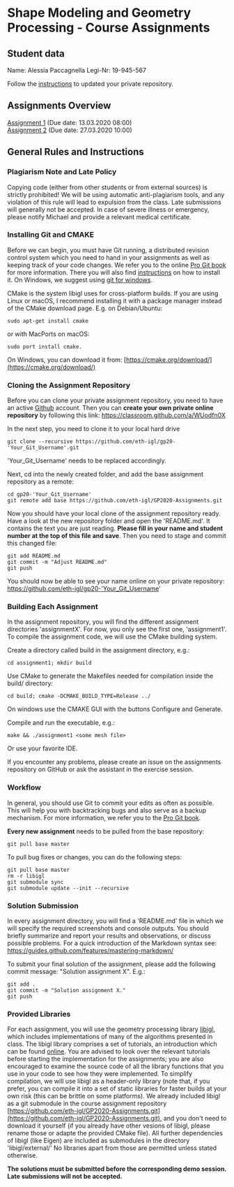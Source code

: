 # Shape Modeling and Geometry Processing - Course Assignments

## Student data

Name: Alessia Paccagnella
Legi-Nr: 19-945-567

Follow the [instructions](#workflow) to updated your private repository.

## Assignments Overview

[Assignment 1](assignment1) (Due date: 13.03.2020 08:00) <br>
[Assignment 2](assignment2) (Due date: 27.03.2020 10:00) 


## General Rules and Instructions

### Plagiarism Note and Late Policy
Copying code (either from other students or from external sources) is strictly prohibited! We will be using automatic anti-plagiarism tools, and any violation of this rule will lead to expulsion from the class. Late submissions will generally not be accepted. In case of severe illness or emergency, please notify Michael and provide a relevant medical certificate.



### Installing Git and CMAKE
Before we can begin, you must have Git running, a distributed revision control system which you need to hand in your assignments as well as keeping track of your code changes. We refer you to the online [Pro Git book](https://git-scm.com/book/en/v2) for more information. There you will also find [instructions](https://git-scm.com/book/en/v2/Getting-Started-Installing-Git]) on how to install it. On Windows, we suggest using [git for windows](https://git-for-windows.github.io/).

CMake is the system libigl uses for cross-platform builds. If you are using Linux or macOS, I recommend installing it with a package manager instead of the CMake download page. E.g. on Debian/Ubuntu:
```
sudo apt-get install cmake
```
or with MacPorts on macOS:
```
sudo port install cmake.
```
On Windows, you can download it from:
[https://cmake.org/download/](https://cmake.org/download/)

### Cloning the Assignment Repository
Before you can clone your private assignment repository, you need to have an active [Github](https://github.com/) account. Then you can **create your own private online repository** by following this link: https://classroom.github.com/a/WUodfn0X

In the next step, you need to clone it to your local hard drive
```
git clone --recursive https://github.com/eth-igl/gp20-'Your_Git_Username'.git
```
'Your_Git_Username' needs to be replaced accordingly. 

Next, cd into the newly created folder, and add the base assignment repository as a remote:
```
cd gp20-'Your_Git_Username'
git remote add base https://github.com/eth-igl/GP2020-Assignments.git
```
Now you should have your local clone of the assignment repository ready. Have a look at the new repository folder and open the 'README.md'. It contains the text you are just reading. **Please fill in your name and student number at the top of this file and save**. Then you need to stage and commit this changed file:
```
git add README.md
git commit -m "Adjust README.md"
git push
```
You should now be able to see your name online on your private repository: https://github.com/eth-igl/gp20-'Your_Git_Username'

### Building Each Assignment
In the assignment repository, you will find the different assignment directories 'assignmentX'. For now, you only see the first one, 'assignment1'. To compile the assignment code, we will use the CMake building system.

Create a directory called build in the assignment directory, e.g.:
```
cd assignment1; mkdir build
```
Use CMake to generate the Makefiles needed for compilation inside the build/ directory:
```
cd build; cmake -DCMAKE_BUILD_TYPE=Release ../
```
On windows use the CMAKE GUI with the buttons Configure and Generate.

Compile and run the executable, e.g.:
```
make && ./assignment1 <some mesh file>
```
Or use your favorite IDE.

If you encounter any problems, please create an issue on the assignments repository on GitHub or ask the assistant in the exercise session.

### Workflow
In general, you should use Git to commit your edits as often as possible. This will help you with backtracking bugs and also serve as a backup mechanism. For more information, we refer you to the [Pro Git book](https://git-scm.com/book/en/v2/Git-Basics-Recording-Changes-to-the-Repository).

**Every new assignment** needs to be pulled from the base repository:
```
git pull base master
```

To pull bug fixes or changes, you can do the following steps:
```
git pull base master
rm -r libigl
git submodule sync
git submodule update --init --recursive
```

### Solution Submission
In every assignment directory, you will find a 'README.md' file in which we will specify the required screenshots and console outputs. You should briefly summarize and report your results and observations, or discuss possible problems. For a quick introduction of the Markdown syntax see: https://guides.github.com/features/mastering-markdown/

To submit your final solution of the assignment, please add the following commit message: "Solution assignment X". E.g.:
```
git add .
git commit -m "Solution assignment X."
git push
```

### Provided Libraries
For each assignment, you will use the geometry processing library [libigl](https://github.com/libigl/libigl), which includes implementations of many of the algorithms presented in class. The libigl library comprises a set of tutorials, an introduction which can be found [online](https://libigl.github.io/tutorial/). You are advised to look over the relevant tutorials before starting the implementation for the assignments; you are also encouraged to examine the source code of all the library functions that you use in your code to see how they were implemented. To simplify compilation, we will use libigl as a header-only library (note that, if you prefer, you can compile it into a set of static libraries for faster builds at your own risk (this can be brittle on some platforms). We already included libigl as a git submodule in the course assignment repository [https://github.com/eth-igl/GP2020-Assignments.git](https://github.com/eth-igl/GP2020-Assignments.git), and you don't need to download it yourself (if you already have other vesions of libigl, please rename those or adapte the provided CMake file). All further dependencies of libigl (like Eigen) are included as submodules in the directory 'libigl/external/' No libraries apart from those are permitted unless stated otherwise.

**The solutions must be submitted before the corresponding demo session. Late submissions will not be accepted.**
